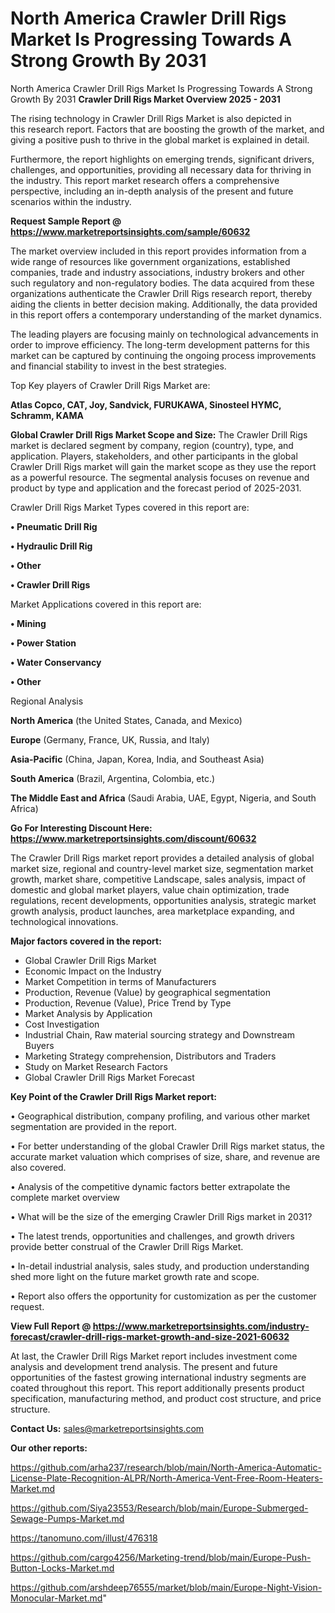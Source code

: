 # North America Crawler Drill Rigs Market Is Progressing Towards A Strong Growth By 2031
North America Crawler Drill Rigs Market Is Progressing Towards A Strong Growth By 2031
<Strong> Crawler Drill Rigs Market Overview 2025 - 2031</strong>

The rising technology in Crawler Drill Rigs Market is also depicted in this research report. Factors that are boosting the growth of the market, and giving a positive push to thrive in the global market is explained in detail.

Furthermore, the report highlights on emerging trends, significant drivers, challenges, and opportunities, providing all necessary data for thriving in the industry. This report market research offers a comprehensive perspective, including an in-depth analysis of the present and future scenarios within the industry.

<strong>Request Sample Report @ <a href=https://www.marketreportsinsights.com/sample/60632>https://www.marketreportsinsights.com/sample/60632</a></strong>

The market overview included in this report provides information from a wide range of resources like government organizations, established companies, trade and industry associations, industry brokers and other such regulatory and non-regulatory bodies. The data acquired from these organizations authenticate the Crawler Drill Rigs research report, thereby aiding the clients in better decision making. Additionally, the data provided in this report offers a contemporary understanding of the market dynamics.

The leading players are focusing mainly on technological advancements in order to improve efficiency. The long-term development patterns for this market can be captured by continuing the ongoing process improvements and financial stability to invest in the best strategies.

Top Key players of Crawler Drill Rigs Market are:

<strong>Atlas Copco, CAT, Joy, Sandvick, FURUKAWA, Sinosteel HYMC, Schramm, KAMA</strong>

<strong><b>Global Crawler Drill Rigs Market Scope and Size:</b></strong>
The Crawler Drill Rigs market is declared segment by company, region (country), type, and application. Players, stakeholders, and other participants in the global Crawler Drill Rigs market will gain the market scope as they use the report as a powerful resource. The segmental analysis focuses on revenue and product by type and application and the forecast period of 2025-2031.

Crawler Drill Rigs Market Types covered in this report are:

<strong>• Pneumatic Drill Rig

• Hydraulic Drill Rig

• Other

• Crawler Drill Rigs</strong>

Market Applications covered in this report are:

<strong>• Mining

• Power Station

• Water Conservancy

• Other</strong> 

Regional Analysis

<strong>North America</strong> (the United States, Canada, and Mexico)

<strong>Europe</strong> (Germany, France, UK, Russia, and Italy)

<strong>Asia-Pacific</strong> (China, Japan, Korea, India, and Southeast Asia)

<strong>South America</strong> (Brazil, Argentina, Colombia, etc.)

<strong>The Middle East and Africa</strong> (Saudi Arabia, UAE, Egypt, Nigeria, and South Africa)

<strong>Go For Interesting Discount Here: <a href=https://www.marketreportsinsights.com/discount/60632>https://www.marketreportsinsights.com/discount/60632</a></strong>

The Crawler Drill Rigs market report provides a detailed analysis of global market size, regional and country-level market size, segmentation market growth, market share, competitive Landscape, sales analysis, impact of domestic and global market players, value chain optimization, trade regulations, recent developments, opportunities analysis, strategic market growth analysis, product launches, area marketplace expanding, and technological innovations.

<strong><b>Major factors covered in the report:</b></strong>
<ul>
  <li>Global Crawler Drill Rigs Market </li>
  <li>Economic Impact on the Industry</li>
  <li>Market Competition in terms of Manufacturers</li>
  <li>Production, Revenue (Value) by geographical segmentation</li>
  <li>Production, Revenue (Value), Price Trend by Type</li>
  <li>Market Analysis by Application</li>
  <li>Cost Investigation</li>
  <li>Industrial Chain, Raw material sourcing strategy and Downstream Buyers</li>
  <li>Marketing Strategy comprehension, Distributors and Traders</li>
  <li>Study on Market Research Factors</li>
  <li>Global Crawler Drill Rigs Market Forecast</li>
</ul>

<strong><b>Key Point of the Crawler Drill Rigs Market report:</b></strong>

• Geographical distribution, company profiling, and various other market segmentation are provided in the report.

• For better understanding of the global Crawler Drill Rigs market status, the accurate market valuation which comprises of size, share, and revenue are also covered.

• Analysis of the competitive dynamic factors better extrapolate the complete market overview

• What will be the size of the emerging Crawler Drill Rigs market in 2031?

• The latest trends, opportunities and challenges, and growth drivers provide better construal of the Crawler Drill Rigs Market.

• In-detail industrial analysis, sales study, and production understanding shed more light on the future market growth rate and scope.

• Report also offers the opportunity for customization as per the customer request.

<strong><b>View Full Report @ <a href=https://www.marketreportsinsights.com/industry-forecast/crawler-drill-rigs-market-growth-and-size-2021-60632>https://www.marketreportsinsights.com/industry-forecast/crawler-drill-rigs-market-growth-and-size-2021-60632</a></b></strong>


At last, the Crawler Drill Rigs Market report includes investment come analysis and development trend analysis. The present and future opportunities of the fastest growing international industry segments are coated throughout this report. This report additionally presents product specification, manufacturing method, and product cost structure, and price structure.

<strong>Contact Us:</strong>
sales@marketreportsinsights.com

<strong>Our other reports:</strong>

<a href=https://github.com/arha237/research/blob/main/North-America-Automatic-License-Plate-Recognition-ALPR/North-America-Vent-Free-Room-Heaters-Market.md>https://github.com/arha237/research/blob/main/North-America-Automatic-License-Plate-Recognition-ALPR/North-America-Vent-Free-Room-Heaters-Market.md</a>

<a href=https://github.com/Siya23553/Research/blob/main/Europe-Submerged-Sewage-Pumps-Market.md>https://github.com/Siya23553/Research/blob/main/Europe-Submerged-Sewage-Pumps-Market.md</a>

<a href=https://tanomuno.com/illust/476318>https://tanomuno.com/illust/476318</a>

<a href=https://github.com/cargo4256/Marketing-trend/blob/main/Europe-Push-Button-Locks-Market.md>https://github.com/cargo4256/Marketing-trend/blob/main/Europe-Push-Button-Locks-Market.md</a>

<a href=https://github.com/arshdeep76555/market/blob/main/Europe-Night-Vision-Monocular-Market.md>https://github.com/arshdeep76555/market/blob/main/Europe-Night-Vision-Monocular-Market.md</a>"
